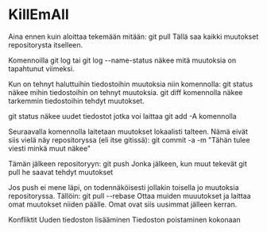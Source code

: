 # KillEmAll

Aina ennen kuin aloittaa tekemään mitään:
git pull
Tällä saa kaikki muutokset repositorysta itselleen.

Komennoilla git log tai git log --name-status näkee mitä muutoksia on tapahtunut viimeksi.

Kun on tehnyt haluttuihin tiedostoihin muutoksia niin komennolla:
git status
näkee mihin tiedostoihin on tehnyt muutoksia.
git diff
komennolla näkee tarkemmin tiedostoihin tehdyt muutokset.

git status näkee uudet tiedostot jotka voi laittaa git add -A komennolla

Seuraavalla komennolla laitetaan muutokset lokaalisti talteen. Nämä eivät siis vielä näy repositoryssa (eli itse gitissä):
git commit -a -m "Tähän tulee viesti minkä muut näkee"

Tämän jälkeen repositoryyn:
git push
Jonka jälkeen, kun muut tekevät git pull he saavat tehdyt muutokset

Jos push ei mene läpi, on todennäköisesti jollakin toisella jo muutoksia repositoryssa. Tällöin:
git pull --rebase
Ottaa muiden muuutokset ja laittaa omat muutokset niiden päälle. Omat ovat siis uusimmat jälleen kerran.


Konfliktit
Uuden tiedoston lisääminen
Tiedoston poistaminen kokonaan
